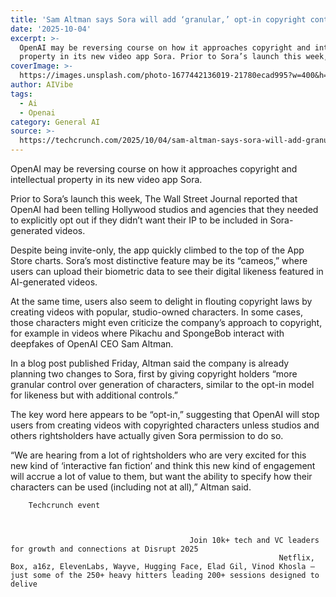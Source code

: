```yaml
---
title: 'Sam Altman says Sora will add ‘granular,’ opt-in copyright controls'
date: '2025-10-04'
excerpt: >-
  OpenAI may be reversing course on how it approaches copyright and intellectual
  property in its new video app Sora. Prior to Sora’s launch this week, T...
coverImage: >-
  https://images.unsplash.com/photo-1677442136019-21780ecad995?w=400&h=200&fit=crop&auto=format
author: AIVibe
tags:
  - Ai
  - Openai
category: General AI
source: >-
  https://techcrunch.com/2025/10/04/sam-altman-says-sora-will-add-granular-opt-in-copyright-controls/
---
```

OpenAI may be reversing course on how it approaches copyright and intellectual property in its new video app Sora.

Prior to Sora’s launch this week, The Wall Street Journal reported that OpenAI had been telling Hollywood studios and agencies that they needed to explicitly opt out if they didn’t want their IP to be included in Sora-generated videos.


	
	




	
	



Despite being invite-only, the app quickly climbed to the top of the App Store charts. Sora’s most distinctive feature may be its “cameos,” where users can upload their biometric data to see their digital likeness featured in AI-generated videos.

At the same time, users also seem to delight in flouting copyright laws by creating videos with popular, studio-owned characters. In some cases, those characters might even criticize the company’s approach to copyright, for example in videos where Pikachu and SpongeBob interact with deepfakes of OpenAI CEO Sam Altman.

In a blog post published Friday, Altman said the company is already planning two changes to Sora, first by giving copyright holders “more granular control over generation of characters, similar to the opt-in model for likeness but with additional controls.”

The key word here appears to be “opt-in,” suggesting that OpenAI will stop users from creating videos with copyrighted characters unless studios and others rightsholders have actually given Sora permission to do so.

“We are hearing from a lot of rightsholders who are very excited for this new kind of ‘interactive fan fiction’ and think this new kind of engagement will accrue a lot of value to them, but want the ability to specify how their characters can be used (including not at all),” Altman said.

	
		
					
		Techcrunch event
		
			
				
											Join 10k+ tech and VC leaders for growth and connections at Disrupt 2025
																Netflix, Box, a16z, ElevenLabs, Wayve, Hugging Face, Elad Gil, Vinod Khosla — just some of the 250+ heavy hitters leading 200+ sessions designed to delive
